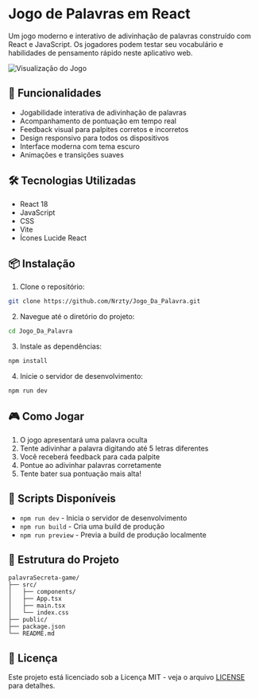 # Jogo de Palavras em React

Um jogo moderno e interativo de adivinhação de palavras construído com React e JavaScript. Os jogadores podem testar seu vocabulário e habilidades de pensamento rápido neste aplicativo web.

![Visualização do Jogo](https://i.imgur.com/T4XRm0j.png)

## 🚀 Funcionalidades

- Jogabilidade interativa de adivinhação de palavras
- Acompanhamento de pontuação em tempo real
- Feedback visual para palpites corretos e incorretos
- Design responsivo para todos os dispositivos
- Interface moderna com tema escuro
- Animações e transições suaves

## 🛠️ Tecnologias Utilizadas

- React 18
- JavaScript
- CSS
- Vite
- Ícones Lucide React

## 📦 Instalação

1. Clone o repositório:
```bash
git clone https://github.com/Nrzty/Jogo_Da_Palavra.git
```

2. Navegue até o diretório do projeto:
```bash
cd Jogo_Da_Palavra
```

3. Instale as dependências:
```bash
npm install
```

4. Inicie o servidor de desenvolvimento:
```bash
npm run dev
```

## 🎮 Como Jogar

1. O jogo apresentará uma palavra oculta
2. Tente adivinhar a palavra digitando até 5 letras diferentes
3. Você receberá feedback para cada palpite
4. Pontue ao adivinhar palavras corretamente
5. Tente bater sua pontuação mais alta!

## 🔧 Scripts Disponíveis

- `npm run dev` - Inicia o servidor de desenvolvimento
- `npm run build` - Cria uma build de produção
- `npm run preview` - Previa a build de produção localmente

## 📝 Estrutura do Projeto

```
palavraSecreta-game/
├── src/
│   ├── components/
│   ├── App.tsx
│   ├── main.tsx
│   └── index.css
├── public/
├── package.json
└── README.md
```

## 📄 Licença

Este projeto está licenciado sob a Licença MIT - veja o arquivo [LICENSE](LICENSE) para detalhes.
